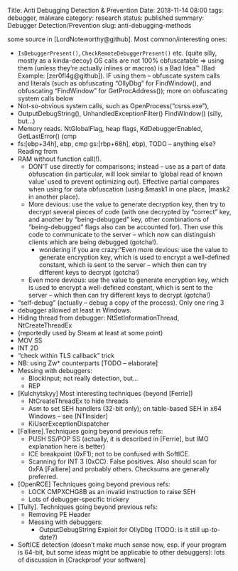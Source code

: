 Title: Anti Debugging Detection & Prevention
Date: 2018-11-14 08:00
tags: debugger, malware
category: research
status: published
summary: Debugger Detection/Prevention
slug: anti-debugging-methods

some source in [LordNoteworthy@github]. Most common/interesting ones:

* `IsDebuggerPresent()`, `CheckRemoteDebuggerPresent()` etc. (quite silly, mostly as a kinda-decoy)
        OS calls are not 100% obfuscatable => using them (unless they’re actually inlines or macros) is a Bad Idea™ (Bad Example: [zer0fl4g@github]). IF using them – obfuscate system calls and literals (such as obfuscating “OllyDbg” for FindWindow(), and obfuscating “FindWindow” for GetProcAddress()); more on obfuscating system calls below
* Not-so-obvious system calls, such as OpenProcess(“csrss.exe”),
* OutputDebugString(), UnhandledExceptionFilter()
    FindWindow() (silly, but…)
* Memory reads. NtGlobalFlag, heap flags, KdDebuggerEnabled, GetLastError() (cmp
* fs:[ebp+34h], ebp, cmp gs:[rbp+68h], ebp), TODO – anything else? Reading from
* RAM without function call(!).
    * DON’T use directly for comparisons; instead – use as a part of data obfuscation (in particular, will look similar to ‘global read of known value’ used to prevent optimizing out). Effective partial compares when using for data obfuscation (using &mask1 in one place, |mask2 in another place).
    * More devious: use the value to generate decryption key, then try to decrypt several pieces of code (with one decrypted by “correct” key, and another by “being-debugged” key, other combinations of “being-debugged” flags also can be accounted for). Then use this code to communicate to the server – which now can distinguish clients which are being debugged (gotcha!).
        * wondering if you are crazy:“Even more devious: use the value to generate encryption key, which is used to encrypt a well-defined constant, which is sent to the server – which then can try different keys to decrypt (gotcha!)
    * Even more devious: use the value to generate encryption key, which is used to encrypt a well-defined constant, which is sent to the server – which then can try different keys to decrypt (gotcha!)
* “self-debug” (actually – debug a copy of the process). Only one ring 3
* debugger allowed at least in Windows.
* Hiding thread from debugger: NtSetInformationThread, NtCreateThreadEx
* (reportedly used by Steam at least at some point)
* MOV SS
* INT 2D
* “check within TLS callback” trick
* NB: using Zw* counterparts [TODO – elaborate]
* Messing with debuggers:
    * BlockInput; not really detection, but…
    * REP <some-op>
* [Kulchytskyy] Most interesting techniques (beyond [Ferrie])
    * NtCreateThreadEx to hide threads
    * Asm to set SEH handlers (32-bit only); on table-based SEH in x64 Windows – see [NTInsider]
    * KiUserExceptionDispatcher
* [Falliere].Techniques going beyond previous refs:
    * PUSH SS/POP SS (actually, it is described in [Ferrie], but IMO explanation here is better)
    * ICE breakpoint (0xF1); not to be confused with SoftICE.
    * Scanning for INT 3 (0xCC). False positives. Also should scan for 0xFA [Falliere] and probably others. Checksums are generally preferred.
* [OpenRCE] Techniques going beyond previous refs:
    * LOCK CMPXCHG8B as an invalid instruction to raise SEH
    * Lots of debugger-specific trickery
* [Tully]. Techniques going beyond previous refs:
    * Removing PE Header
    * Messing with debuggers:
        * OutputDebugString Exploit for OllyDbg (TODO: is it still up-to-date?)
* SoftICE detection (doesn’t make much sense now, esp. if your program is 64-bit, but some ideas might be applicable to other debuggers): lots of discussion in [Crackproof your software]


